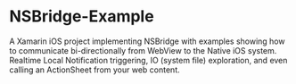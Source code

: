 NSBridge-Example
================

A Xamarin iOS project implementing NSBridge with examples showing how to communicate bi-directionally from WebView to the Native iOS system.  Realtime Local Notification triggering, IO (system file) exploration, and even calling an ActionSheet from your web content.
